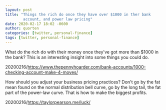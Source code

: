```yaml
---
layout: post
title: "Things the rich do once they have over $1000 in ther bank
        account, and power law pricing"
date: 2020-02-17 18:02 -0600
author: quorten
categories: [twitter, personal-finance]
tags: [twitter, personal-finance]
---
```


What do the rich do with their money once they've got more than $1000
in the bank?  This is an interesting insight into some things you
could do.

20200216/https://www.thepennyhoarder.com/bank-accounts/1000-checking-account-make-4-moves/

How should you adjust your business pricing practices?  Don't go by
the fat mean found on the normal distribution bell curve, go by the
long tail, the fat part of the power-law curve.  That is how to make
the biggest profits.

20200216/https://taylorpearson.me/luck/
